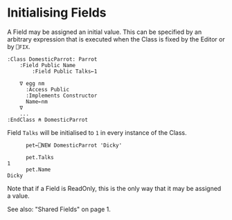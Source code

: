 # Initialising Fields

A Field may be assigned an initial value. This can be specified by an arbitrary expression that is executed when the Class is fixed by the Editor or by `⎕FIX`.

```apl
:Class DomesticParrot: Parrot
    :Field Public Name
        :Field Public Talks←1
 
    ∇ egg nm
      :Access Public
      :Implements Constructor
      Name←nm
    ∇
    ...
:EndClass ⍝ DomesticParrot
```

Field `Talks` will be initialised to `1` in every instance of the Class.
```apl
      pet←⎕NEW DomesticParrot 'Dicky'
 
      pet.Talks
1
      pet.Name
Dicky
```

Note that if a Field is ReadOnly, this is the only way that it may be assigned a value.

See also: "Shared Fields" on page 1.
